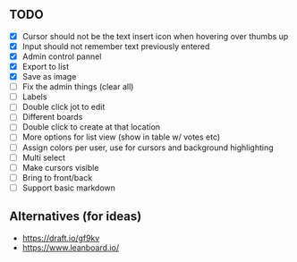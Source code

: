 ## TODO

- [X] Cursor should not be the text insert icon when hovering over thumbs up
- [X] Input should not remember text previously entered
- [X] Admin control pannel
- [X] Export to list
- [X] Save as image
- [ ] Fix the admin things (clear all)
- [ ] Labels
- [ ] Double click jot to edit
- [ ] Different boards
- [ ] Double click to create at that location
- [ ] More options for list view (show in table w/ votes etc)
- [ ] Assign colors per user, use for cursors and background highlighting 
- [ ] Multi select
- [ ] Make cursors visible
- [ ] Bring to front/back
- [ ] Support basic markdown

## Alternatives (for ideas)

* https://draft.io/gf9kv
* https://www.leanboard.io/
